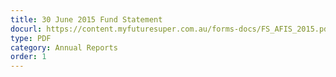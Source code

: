 ```yaml
---
title: 30 June 2015 Fund Statement
docurl: https://content.myfuturesuper.com.au/forms-docs/FS_AFIS_2015.pdf
type: PDF
category: Annual Reports
order: 1
---
```

 
